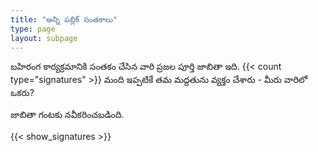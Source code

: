 ```yaml
---
title: "అన్ని పబ్లిక్ సంతకాలు"
type: page
layout: subpage
---
```


బహిరంగ కార్యక్రమానికి సంతకం చేసిన వారి ప్రజల పూర్తి జాబితా ఇది. {{< count type="signatures" >}} మంది ఇప్పటికే తమ మద్దతును వ్యక్తం చేశారు - మీరు వారిలో ఒకరు?

జాబితా గంటకు నవీకరించబడింది.

{{< show_signatures >}}

